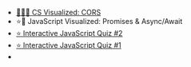 *  [✋🏼🔥 CS Visualized: CORS](https://dev.to/lydiahallie/cs-visualized-cors-5b8h)
* ⭐️🎀 JavaScript Visualized: Promises & Async/Await
*  [⭐️ Interactive JavaScript Quiz #2](https://dev.to/lydiahallie/interactive-javascript-quiz-2-4pi1)
* [⭐️ Interactive JavaScript Quiz #1](https://dev.to/lydiahallie/interactive-javascript-quiz-1-1flc)
* 